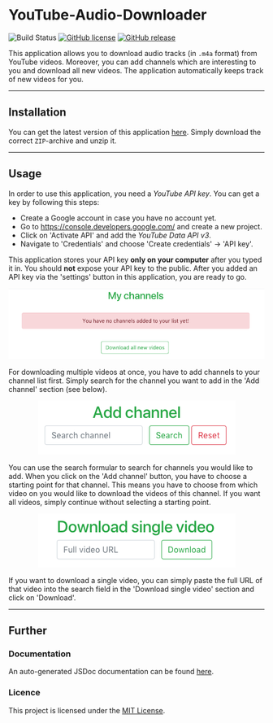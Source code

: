 # YouTube-Audio-Downloader

![Build Status](https://travis-ci.org/Malte311/YouTube-Audio-Downloader.svg?branch=master)
[![GitHub license](https://img.shields.io/badge/license-MIT-green)](https://github.com/Malte311/YouTube-Audio-Downloader/blob/master/LICENSE)
[![GitHub release](https://img.shields.io/github/v/release/Malte311/YouTube-Audio-Downloader)](https://github.com/Malte311/YouTube-Audio-Downloader/releases)

This application allows you to download audio tracks (in `.m4a` format) from YouTube videos. Moreover, you can
add channels which are interesting to you and download all new videos. The application automatically
keeps track of new videos for you.

***
## Installation
You can get the latest version of this application [here](https://github.com/Malte311/YouTube-Audio-Downloader/releases).
Simply download the correct `ZIP`-archive and unzip it.

***
## Usage
In order to use this application, you need a _YouTube API key_. You can get a key by following this steps:

- Create a Google account in case you have no account yet.
- Go to https://console.developers.google.com/ and create a new project.
- Click on 'Activate API' and add the _YouTube Data API v3_.
- Navigate to 'Credentials' and choose 'Create credentials' -> 'API key'.

This application stores your API key **only on your computer** after you typed it in. You should **not** expose your API key to the public.
After you added an API key via the 'settings' button in this application, you are ready to go.

<p align="center">
  <img src="https://github.com/Malte311/YouTube-Audio-Downloader/blob/master/res/my_channels.png">
</p>

For downloading multiple videos at once, you have to add channels to your channel list first.
Simply search for the channel you want to add in the 'Add channel' section (see below).

<p align="center">
  <img src="https://github.com/Malte311/YouTube-Audio-Downloader/blob/master/res/add_channel.png">
</p>

You can use the search formular to search for channels you would like to add.
When you click on the 'Add channel' button, you have to choose a starting point for that channel.
This means you have to choose from which video on you would like to download the videos of this channel.
If you want all videos, simply continue without selecting a starting point.

<p align="center">
  <img src="https://github.com/Malte311/YouTube-Audio-Downloader/blob/master/res/single_download.png">
</p>

If you want to download a single video, you can simply paste the full URL of that video into the search field in the
'Download single video' section and click on 'Download'.

***
## Further
### Documentation
An auto-generated JSDoc documentation can be found [here](https://malte311.github.io/YouTube-Audio-Downloader/).

### Licence
This project is licensed under the [MIT License](https://github.com/Malte311/YouTube-Audio-Downloader/blob/master/LICENSE).
